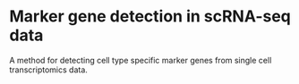 # Marker gene detection in scRNA-seq data

A method for detecting cell type specific marker genes from single cell transcriptomics data. 
